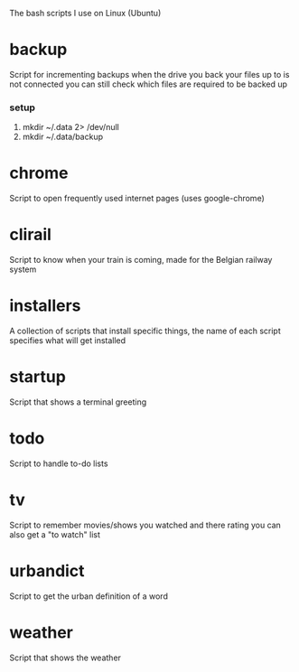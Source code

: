 The bash scripts I use on Linux (Ubuntu)

# backup
Script for incrementing backups
when the drive you back your files up to is not connected you can still check which files are required to be backed up
### setup
1. mkdir ~/.data 2> /dev/null
2. mkdir ~/.data/backup

# chrome
Script to open frequently used internet pages (uses google-chrome)

# clirail
Script to know when your train is coming, made for the Belgian railway system

# installers
A collection of scripts that install specific things, the name of each script specifies what will get installed

# startup
Script that shows a terminal greeting

# todo
Script to handle to-do lists

# tv
Script to remember movies/shows you watched and there rating
you can also get a "to watch" list

# urbandict
Script to get the urban definition of a word

# weather
Script that shows the weather

